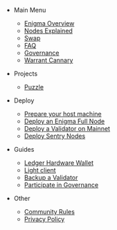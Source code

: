 
- Main Menu

  - [Enigma Overview](enigma-quickstart.md "What is Enigma?")
  - [Nodes Explained](nodes-quickstart.md "What are Secret Nodes?")
  - [Swap](swap.md "When swap?")
  - [FAQ](faq.md "FAQ")
  - [Governance](https://puzzle.report/secret/chains/secret-1/governance "Proposals on the Enigma Blockhain Mainnet")
  - [Warrant Cannary](secret-warrant-canary.md "Warrant Canary")

- Projects
  - [Puzzle](https://puzzle.report)

- Deploy

  - [Prepare your host machine](tutorials/prepare-your-host-machine.md "Prepare your host machine")
  - [Deploy an Enigma Full Node](tutorials/deploy-enigma-fullnode.md "Deploy an Enigma Full Node")
  - [Deploy a Validator on Mainnet](tutorials/deploy-validator.md "Deploy a Secret Node on Mainnet")
  - [Deploy Sentry Nodes](tutorials/deploy-sentry-nodes.md "Deploy Sentry Nodes.")

- Guides
  <!--  - [How to swap with you Ledger](tutorials/ledger-swap.md "Swap ENG for SCRT on your Ledger") ---->
  - [Ledger Hardware Wallet](tutorials/ledger-nano-s.md "Ledger Hardware Wallet Support")
  - [Light client](tutorials/light-client-mainnet.md "Light client setup.")
  - [Backup a Validator](tutorials/backup-a-validator.md "Backup a Validator.")
  - [Participate in Governance](tutorials/governance.md "How to participate in on-chain governance.")
  

- Other
  - [Community Rules](rules.md)
  - [Privacy Policy](privacy-policy.md)
